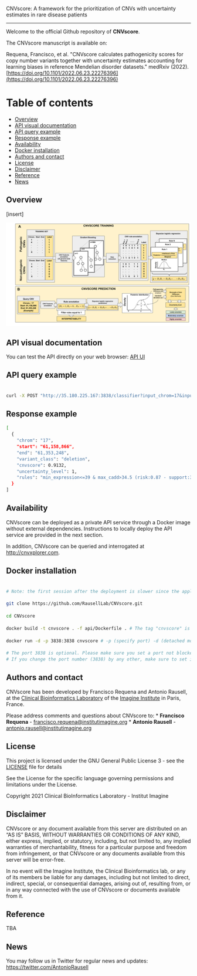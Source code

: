 

CNVscore: A framework for the prioritization of CNVs with uncertainty estimates in rare disease patients

-----

Welcome to the official Github repository of **CNVscore**.


The CNVscore manuscript is available on:

Requena, Francisco, et al. "CNVscore calculates pathogenicity scores for copy number variants together with uncertainty estimates accounting for learning biases in reference Mendelian disorder datasets." medRxiv (2022). [https://doi.org/10.1101/2022.06.23.22276396](https://doi.org/10.1101/2022.06.23.22276396)




# Table of contents

  - [Overview](#Overview)
  - [API visual documentation](#api-visual-documentation)
  - [API query example](#api-query-example)
  - [Response example](#response-example)
  - [Availability](#Availability)
  - [Docker installation](#docker-installation)
  - [Authors and contact](#authors-and-contact)
  - [License](#License)
  - [Disclaimer](#Disclaimer)
  - [Reference](#Reference)
  - [News](#News)

## Overview

[insert]

<p align="center">

<img  src="https://github.com/RausellLab/CNVscore/blob/main/doc/CNVscore_overview.svg">

</p>

## API visual documentation

You can test the API directly on your web browser: [API UI](http://35.180.225.167:3838/__swagger__/)


## API query example

``` bash

curl -X POST "http://35.180.225.167:3838/classifier?input_chrom=17&input_start=61158866&input_end=61353248&input_type=deletion"

```

## Response example

``` bash
[
  {
    "chrom": "17",
    "start": "61,158,866",
    "end": "61,353,248",
    "variant_class": "deletion",
    "cnvscore": 0.9132,
    "uncertainty_level": 1,
    "rules": "min_expression<=39 & max_cadd>34.5 (risk:0.87 - support:3910);min_expression<=33.5 & max_cadd>37.5 (risk:0.88 - support:3445);loeuf>0.8085 & cpg_density>1.5 (risk:0.81 - support:789);enhancer<=0.000282170504594472 & max_cadd>40.5 (risk:0.87 - support:3544);pli>82.5 & max_cadd>25.7 (risk:0.91 - support:1385)"
  }
]
```

## Availability

CNVscore can be deployed as a private API service through a Docker image without external dependencies. Instructions to locally deploy the API service are provided in the next section.

In addition, CNVscore can be queried and interrogated at <http://cnvxplorer.com>. 



## Docker installation

``` bash

# Note: the first session after the deployment is slower since the application loads all the data required

git clone https://github.com/RausellLab/CNVscore.git

cd CNVscore 

docker build -t cnvscore . -f api/Dockerfile . # The tag "cnvscore" is optional

docker run -d -p 3838:3838 cnvscore # -p (specify port) -d (detached mode)

# The port 3838 is optional. Please make sure you set a port not blocked by firewalls.
# If you change the port number (3838) by any other, make sure to set it in the Dockerfile (EXPOSE instruction)
```

## Authors and contact

CNVscore has been developed by Francisco Requena and Antonio Rausell,
at the [Clinical Bioinformatics
Laboratory](https://www.institutimagine.org/en/antonio-rausell-161) of
the [Imagine Institute](https://www.institutimagine.org/en/) in Paris,
France.

Please address comments and questions about CNVscore to: \*
**Francisco Requena** -
[francisco.requena@institutimagine.org](francisco.requena@institutimagine.org)
\* **Antonio Rausell** -
[antonio.rausell@institutimagine.org](antonio.rausell@institutimagine.org)

## License

This project is licensed under the GNU General Public License 3 - see
the [LICENSE](LICENSE) file for details

See the License for the specific language governing permissions and
limitations under the License.

Copyright 2021 Clinical BioInformatics Laboratory - Institut Imagine

## Disclaimer

CNVscore or any document available from this server are distributed on
an “AS IS” BASIS, WITHOUT WARRANTIES OR CONDITIONS OF ANY KIND, either
express, implied, or statutory, including, but not limited to, any
implied warranties of merchantability, fitness for a particular purpose
and freedom from infringement, or that CNVscore or any documents
available from this server will be error-free.

In no event will the Imagine Institute, the Clinical Bioinformatics lab,
or any of its members be liable for any damages, including but not
limited to direct, indirect, special, or consequential damages, arising
out of, resulting from, or in any way connected with the use of
CNVscore or documents available from it.

## Reference

TBA

## News

You may follow us in Twitter for regular news and updates:
<https://twitter.com/AntonioRausell>
